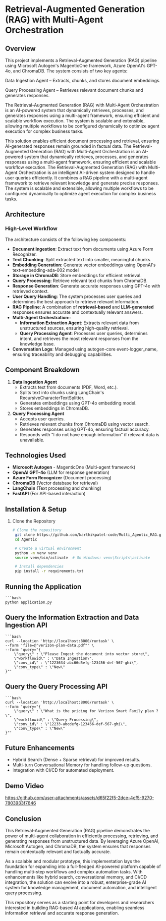 # Retrieval-Augmented Generation (RAG) with Multi-Agent Orchestration
## Overview
This project implements a Retrieval-Augmented Generation (RAG) pipeline using Microsoft Autogen's MagenticOne framework, Azure OpenAI's GPT-4o, and ChromaDB. The system consists of two key agents:

Data Ingestion Agent – Extracts, chunks, and stores document embeddings.

Query Processing Agent – Retrieves relevant document chunks and generates responses.

The Retrieval-Augmented Generation (RAG) with Multi-Agent Orchestration is an AI-powered system that dynamically retrieves, processes, and generates responses using a multi-agent framework, ensuring efficient and scalable workflow execution. The system is scalable and extensible, allowing multiple workflows to be configured dynamically to optimize agent execution for complex business tasks.

This solution enables efficient document processing and retrieval, ensuring AI-generated responses remain grounded in factual data.
The Retrieval-Augmented Generation (RAG) with Multi-Agent Orchestration is an AI-powered system that dynamically retrieves, processes, and generates responses using a multi-agent framework, ensuring efficient and scalable workflow execution.
The Retrieval-Augmented Generation (RAG) with Multi-Agent Orchestration is an intelligent AI-driven system designed to handle user queries efficiently. It combines a RAG pipeline with a multi-agent framework to retrieve relevant knowledge and generate precise responses. The system is scalable and extensible, allowing multiple workflows to be configured dynamically to optimize agent execution for complex business tasks.

## Architecture
### High-Level Workflow
The architecture consists of the following key components:
* **Document Ingestion**: Extract text from documents using Azure Form Recognizer.
* **Text Chunking**: Split extracted text into smaller, meaningful chunks.
* **Embedding Generation**: Generate vector embeddings using OpenAI's text-embedding-ada-002 model
* **Storage in ChromaDB**: Store embeddings for efficient retrieval.
* **Query Processing**: Retrieve relevant text chunks from ChromaDB.
* **Response Generation**: Generate accurate responses using GPT-4o with retrieved context.
* **User Query Handling**: The system processes user queries and determines the best approach to retrieve relevant information.
* **RAG Pipeline**: A combination of **retrieval-based** and **LLM-generated** responses ensures accurate and contextually relevant answers.
* **Multi-Agent Orchestration:**:
  * **Information Extraction Agent**: Extracts relevant data from unstructured sources, ensuring high-quality retrieval.
  * **Query Processing Agent**: Processes user queries, determines intent, and retrieves the most relevant responses from the knowledge base. 
* **Conversation Logs**: Managed using autogen-core event-logger_name, ensuring traceability and debugging capabilities.

## Component Breakdown
1) **Data Ingestion Agent**
   * Extracts text from documents (PDF, Word, etc.).
   * Splits text into chunks using LangChain's RecursiveCharacterTextSplitter.
   * Generates embeddings using GPT-4o embedding model.
   * Stores embeddings in ChromaDB.
2) **Query Processing Agent**
   * Accepts user queries.
   * Retrieves relevant chunks from ChromaDB using vector search.
   * Generates responses using GPT-4o, ensuring factual accuracy.
   * Responds with "I do not have enough information" if relevant data is unavailable.

## Technologies Used
* **Microsoft Autogen** - MagenticOne (Multi-agent framework)
* **OpenAI GPT-4o** (LLM for response generation)
* **Azure Form Recognizer** (Document processing)
* **ChromaDB** (Vector database for retrieval)
* **LangChain** (Text processing and chunking)
* **FastAPI** (For API-based interaction)

## Installation & Setup
1. Clone the Repository
   ```bash
   # Clone the repository
    git clone https://github.com/karthikpatel-code/Multi_Agentic_RAG.git
    cd Agentic

    # Create a virtual environment
    python -m venv venv
    source venv/bin/activate  # On Windows: venv\Scripts\activate

    # Install dependencies
    pip install -r requirements.txt
   
## Running the Application
    ```bash
    python application.py
## Query the Information Extraction and Data Ingestion API
    ```bash
    curl --location 'http://localhost:8000/runtask' \
    --form 'file=@"verizon-plan-data.pdf"' \
    --form 'query="{
        \"query\" : \"Please Ingest the document into vector store\",
        \"workflowid\" : \"Data Ingestion\",
        \"conv_id\" : \"1223634-abc66d5efg-123456-def-567-ghi\",
        \"conv_type\" : \"New\"
    }"'

## Query the Query Processing API
    ```bash
    curl --location 'http://localhost:8000/runtask' \
    --form 'query="{
        \"query\" : \"What is the pricing for Verizon Smart Family plan ?\",
        \"workflowid\" : \"Query Processing\",
        \"conv_id\" : \"12233-abcdefg-123456-def-567-ghi\",
        \"conv_type\" : \"New\"
    }"'

## Future Enhancements

* Hybrid Search (Dense + Sparse retrieval) for improved results.
* Multi-turn Conversational Memory for handling follow-up questions.
* Integration with CI/CD for automated deployment.


## Demo Video

https://github.com/user-attachments/assets/d65f22f5-2dce-4cf5-9270-7803933f7646




## Conclusion
This Retrieval-Augmented Generation (RAG) pipeline demonstrates the power of multi-agent collaboration in efficiently processing, retrieving, and generating responses from unstructured data. By leveraging Azure OpenAI, Microsoft Autogen, and ChromaDB, the system ensures that responses remain contextually relevant and factually accurate.

As a scalable and modular prototype, this implementation lays the foundation for expanding into a full-fledged AI-powered platform capable of handling multi-step workflows and complex automation tasks. With enhancements like hybrid search, conversational memory, and CI/CD integration, the solution can evolve into a robust, enterprise-grade AI system for knowledge management, document automation, and intelligent query processing.

This repository serves as a starting point for developers and researchers interested in building RAG-based AI applications, enabling seamless information retrieval and accurate response generation.









